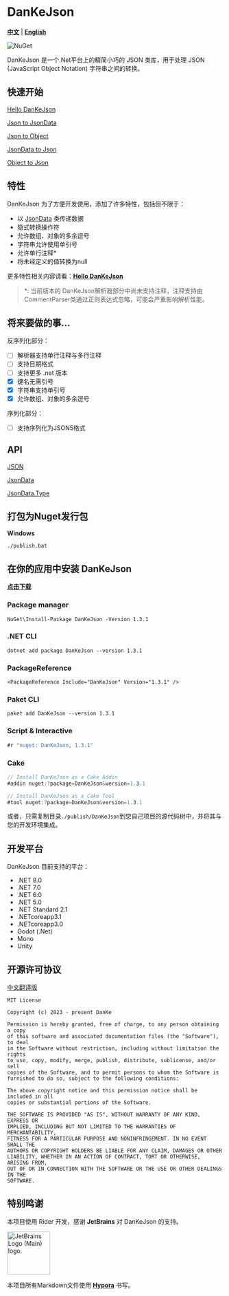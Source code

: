 # DanKeJson

<u>**中文**</u> | [**English**](./README_en.md)

![NuGet](https://img.shields.io/nuget/v/DanKeJson.svg)

DanKeJson 是一个.Net平台上的精简小巧的 JSON 类库，用于处理 JSON (JavaScript Object Notation) 字符串之间的转换。

## 快速开始

[Hello DanKeJson](./Docs/DanKeJson.md)

[Json to JsonData](./Docs/QuickStart/Json2JsonData.md)

[Json to Object](./Docs/QuickStart/Json2Object.md)

[JsonData to Json](./Docs/QuickStart/JsonData2Json.md)

[Object to Json](./Docs/QuickStart/Object2Json.md)

## 特性

DanKeJson 为了方便开发使用，添加了许多特性，包括但不限于：

- 以 [JsonData]([JsonData](./Docs/API/JsonData.md)) 类传递数据
- 隐式转换操作符
- 允许数组、对象的多余逗号
- 字符串允许使用单引号
- 允许单行注释*
- 将未经定义的值转换为null

更多特性相关内容请看：[**Hello DanKeJson**](./Docs/DanKeJson.md)

> *: 当前版本的 DanKeJson解析器部分中尚未支持注释，注释支持由CommentParser类通过正则表达式忽略，可能会严重影响解析性能。

## 将来要做的事...

反序列化部分：

- [ ]  解析器支持单行注释与多行注释
- [ ]  支持日期格式
- [ ]  支持更多 .net 版本
- [X]  键名无需引号
- [X]  字符串支持单引号
- [X]  允许数组、对象的多余逗号

序列化部分：

- [ ]  支持序列化为JSON5格式

## API

[JSON](./Docs/API/JSON.md)

[JsonData](./Docs/API/JsonData.md)

[JsonData.Type](./Docs/API/JsonData.Type.md)

## 打包为Nuget发行包

**Windows**

```shell
./publish.bat
```

## 在你的应用中安装 DanKeJson

**[点击下载](https://www.nuget.org/api/v2/package/DanKeJson/1.3.1)**

### Package manager

```shell
NuGet\Install-Package DanKeJson -Version 1.3.1
```

### .NET CLI

```shell
dotnet add package DanKeJson --version 1.3.1
```

### PackageReference

```xaml
<PackageReference Include="DanKeJson" Version="1.3.1" />
```

### Paket CLI

```shell
paket add DanKeJson --version 1.3.1
```

### Script & Interactive

```c#
#r "nuget: DanKeJson, 1.3.1"
```

### Cake

```C#
// Install DanKeJson as a Cake Addin
#addin nuget:?package=DanKeJson&version=1.3.1

// Install DanKeJson as a Cake Tool
#tool nuget:?package=DanKeJson&version=1.3.1
```

或者，只需复制目录`./publish/DanKeJson`到您自己项目的源代码树中，并将其与您的开发环境集成。

## 开发平台

DanKeJson 目前支持的平台：

- .NET 8.0
- .NET 7.0
- .NET 6.0
- .NET 5.0
- .NET Standard 2.1
- .NETcoreapp3.1
- .NETcoreapp3.0
- Godot (.Net)
- Mono
- Unity

## 开源许可协议

[中文翻译版](https://github.com/DanKE123abc/DanKE123abc/blob/main/%5B%E4%B8%AD%5D%20MIT%20License.txt)

```
MIT License

Copyright (c) 2023 - present DanKe

Permission is hereby granted, free of charge, to any person obtaining a copy
of this software and associated documentation files (the "Software"), to deal
in the Software without restriction, including without limitation the rights
to use, copy, modify, merge, publish, distribute, sublicense, and/or sell
copies of the Software, and to permit persons to whom the Software is
furnished to do so, subject to the following conditions:

The above copyright notice and this permission notice shall be included in all
copies or substantial portions of the Software.

THE SOFTWARE IS PROVIDED "AS IS", WITHOUT WARRANTY OF ANY KIND, EXPRESS OR
IMPLIED, INCLUDING BUT NOT LIMITED TO THE WARRANTIES OF MERCHANTABILITY,
FITNESS FOR A PARTICULAR PURPOSE AND NONINFRINGEMENT. IN NO EVENT SHALL THE
AUTHORS OR COPYRIGHT HOLDERS BE LIABLE FOR ANY CLAIM, DAMAGES OR OTHER
LIABILITY, WHETHER IN AN ACTION OF CONTRACT, TORT OR OTHERWISE, ARISING FROM,
OUT OF OR IN CONNECTION WITH THE SOFTWARE OR THE USE OR OTHER DEALINGS IN THE
SOFTWARE.
```

## 特别鸣谢

本项目使用 Rider 开发，感谢 **JetBrains** 对 DanKeJson 的支持。

<img src="https://resources.jetbrains.com/storage/products/company/brand/logos/jb_beam.png" alt="JetBrains Logo (Main) logo." width=100 height=100>

本项目所有Markdown文件使用 [**Hypora**](https://github.com/DanKE123abc/Hypora) 书写。
